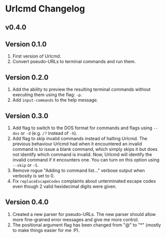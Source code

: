 # Urlcmd Changelog
## v0.4.0

## Version 0.1.0

1. First version of Urlcmd.
2. Convert pseudo-URLs to terminal commands and run them.

## Version 0.2.0

1. Add the ability to preview the resulting terminal commands without
executing them using the flag: `-p`.
2. Add `input-commands` to the help message.

## Version 0.3.0

1. Add flag to switch to the DOS format for commands and flags using `--dos`
or `-d` (e.g. `/?` instead of `-h`).
2. Add flag to skip invalid commands instead of halting Urlcmd. The previous
behaviour Urlcmd had when it encountered an invalid command is to issue
a blank command, which simply skips it but does not identify which
command is invalid. Now, Urlcmd will identify the invalid command if it
encounters one. You can turn on this option using `--skip` or `-S`.
3. Remove rogue "Adding to command list..." verbose output when verbosity
is set to 0.
4. Fix `replaceEscapeCodes` complaints about unterminated escape codes
even though 2 valid hexidecimal digits were given.

## Version 0.4.0

1. Created a new parser for pseudo-URLs. The new parser should allow more
fine-grained error messages and give me more control.
2. The positional argument flag has been changed from "@" to "\*" (mostly to make things easier for me :P).